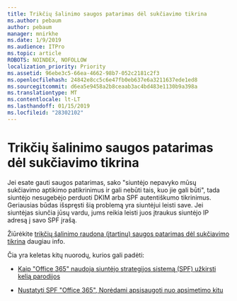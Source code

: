 ```yaml
---
title: Trikčių šalinimo saugos patarimas dėl sukčiavimo tikrina
ms.author: pebaum
author: pebaum
manager: mnirkhe
ms.date: 1/9/2019
ms.audience: ITPro
ms.topic: article
ROBOTS: NOINDEX, NOFOLLOW
localization_priority: Priority
ms.assetid: 96ebe3c5-66ea-4662-98b7-052c2181c2f3
ms.openlocfilehash: 24842e8cc5c6e47fb0eb637e6a3211637ede1ed8
ms.sourcegitcommit: d6ea5e9458a2b8ceaab3ac4bd483e1130b9a398a
ms.translationtype: MT
ms.contentlocale: lt-LT
ms.lasthandoff: 01/15/2019
ms.locfileid: "28302102"
---
```

# <a name="troubleshooting-the-safety-tip-for-fraud-detection-checks"></a>Trikčių šalinimo saugos patarimas dėl sukčiavimo tikrina

Jei esate gauti saugos patarimas, sako "siuntėjo nepavyko mūsų sukčiavimo aptikimo patikrinimus ir gali nebūti tais, kuo jie gali būti", tada siuntėjo nesugebėjo perduoti DKIM arba SPF autentiškumo tikrinimus. Geriausias būdas išspręsti šią problemą yra siuntėjui leisti save. Jei siuntėjas siunčia jūsų vardu, jums reikia leisti juos įtraukus siuntėjo IP adresą į savo SPF įrašą.
  
Žiūrėkite [trikčių šalinimo raudona (įtartinų) saugos patarimas dėl sukčiavimo tikrina](https://blogs.msdn.microsoft.com/tzink/2016/11/02/troubleshooting-the-red-suspicious-safety-tip-for-fraud-detection-checks/) daugiau info. 
  
Čia yra keletas kitų nuorodų, kurios gali padėti:
  
- [Kaip "Office 365" naudoja siuntėjo strategijos sistemą (SPF) užkirsti kelią parodijos](https://docs.microsoft.com/en-us/office365/SecurityCompliance/how-office-365-uses-spf-to-prevent-spoofing)
    
- [Nustatyti SPF "Office 365", Norėdami apsisaugoti nuo apsimetimo kitu](https://docs.microsoft.com/en-us/office365/SecurityCompliance/set-up-spf-in-office-365-to-help-prevent-spoofing)
    

